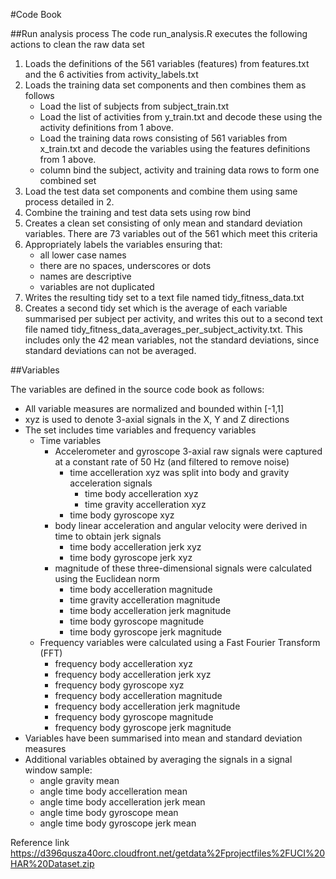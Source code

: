 #Code Book

##Run analysis process
The code run_analysis.R executes the following actions to clean the raw data set 
 1. Loads the definitions of the 561 variables (features) from features.txt and the 6 activities from activity_labels.txt
 2. Loads the training data set components and then combines them as follows
    * Load the list of subjects from subject_train.txt
    * Load the list of activities from y_train.txt and decode these using the activity definitions from 1 above.
    * Load the training data rows consisting of 561 variables from x_train.txt and decode the variables using the features definitions from 1 above.
    * column bind the subject, activity and training data rows to form one combined set
 3. Load the test data set components and combine them using same process detailed in 2.
 4. Combine the training and test data sets using row bind
 5. Creates a clean set consisting of only mean and standard deviation variables. There are 73 variables out of the 561 which meet this criteria
 6. Appropriately labels the variables ensuring that: 
    * all lower case names
    * there are no spaces, underscores or dots
    * names are descriptive
    * variables are not duplicated
 7. Writes the resulting tidy set to a text file named tidy_fitness_data.txt
 8. Creates a second tidy set which is the average of each variable summarised per subject per activity, and writes this out to a second text file named tidy_fitness_data_averages_per_subject_activity.txt. This includes only the 42 mean variables, not the standard deviations, since standard deviations can not be averaged.
 
##Variables

The variables are defined in the source code book as follows:
 * All variable measures are normalized and bounded within [-1,1]
 * xyz is used to denote 3-axial signals in the X, Y and Z directions 
 * The set includes time variables and frequency variables
   * Time variables 
     * Accelerometer and gyroscope 3-axial raw signals were captured at a constant rate of 50 Hz (and filtered to remove noise)
       * time accelleration xyz was split into body and gravity acceleration signals 
         + time body accelleration xyz 
         + time gravity accelleration xyz 
       * time body gyroscope xyz 
     * body linear acceleration and angular velocity were derived in time to obtain jerk signals 
       + time body accelleration jerk xyz 
       + time body gyroscope jerk xyz 
     * magnitude of these three-dimensional signals were calculated using the Euclidean norm
       + time body accelleration magnitude 
       + time gravity accelleration magnitude 
       + time body accelleration jerk magnitude 
       + time body gyroscope magnitude 
       + time body gyroscope jerk magnitude  
   * Frequency variables were calculated using a Fast Fourier Transform (FFT)  
     * frequency body accelleration xyz 
     * frequency body accelleration jerk xyz  
     * frequency body gyroscope xyz 
     * frequency body accelleration magnitude 
     * frequency body accelleration jerk magnitude  
     * frequency body gyroscope magnitude 
     * frequency body gyroscope jerk magnitude 
 * Variables have been summarised into mean and standard deviation measures
 * Additional variables obtained by averaging the signals in a signal window sample:
   * angle gravity mean 
   * angle time body accelleration mean 
   * angle time body accelleration jerk mean 
   * angle time body gyroscope mean 
   * angle time body gyroscope jerk mean 
   
Reference link https://d396qusza40orc.cloudfront.net/getdata%2Fprojectfiles%2FUCI%20HAR%20Dataset.zip

   
